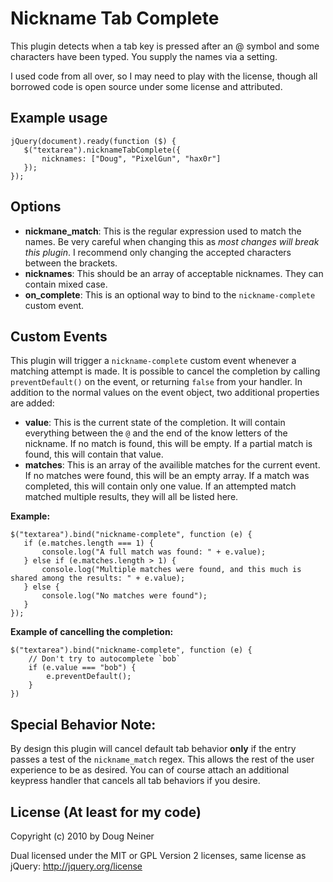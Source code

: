 # Nickname Tab Complete

This plugin detects when a tab key is pressed after an @ symbol and some characters have been typed. You supply the names via a setting.

I used code from all over, so I may need to play with the license, though all borrowed code is open source under some license and attributed.

## Example usage

    jQuery(document).ready(function ($) {
       $("textarea").nicknameTabComplete({
           nicknames: ["Doug", "PixelGun", "hax0r"]
       }); 
    });

## Options

* **nickmane_match**: This is the regular expression used to match the names. Be very careful when changing this as *most changes will break this plugin*. I recommend only changing the accepted characters between the brackets.
* **nicknames**: This should be an array of acceptable nicknames. They can contain mixed case.
* **on_complete**: This is an optional way to bind to the `nickname-complete` custom event.

## Custom Events

This plugin will trigger a `nickname-complete` custom event whenever a matching attempt is made. It is possible to cancel the completion by calling `preventDefault()` on the event, or returning `false` from your handler. In addition to the normal values on the event object, two additional properties are added:

* **value**: This is the current state of the completion. It will contain everything between the `@` and the end of the know letters of the nickname. If no match is found, this will be empty. If a partial match is found, this will contain that value.
* **matches**: This is an array of the availible matches for the current event. If no matches were found, this will be an empty array. If a match was completed, this will contain only one value. If an attempted match matched multiple results, they will all be listed here.

**Example:**

    $("textarea").bind("nickname-complete", function (e) {
       if (e.matches.length === 1) {
           console.log("A full match was found: " + e.value);
       } else if (e.matches.length > 1) {
           console.log("Multiple matches were found, and this much is shared among the results: " + e.value);
       } else {
           console.log("No matches were found");
       }
    });
    
**Example of cancelling the completion:**

    $("textarea").bind("nickname-complete", function (e) {
        // Don't try to autocomplete `bob`
        if (e.value === "bob") {
            e.preventDefault();
        }
    })

## Special Behavior Note:

By design this plugin will cancel default tab behavior **only** if the entry passes a test of the `nickname_match` regex. This allows the rest of the user experience to be as desired. You can of course attach an additional keypress handler that cancels all tab behaviors if you desire.

## License (At least for my code)

Copyright (c) 2010 by Doug Neiner

Dual licensed under the MIT or GPL Version 2 licenses, same license as jQuery: http://jquery.org/license